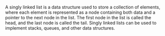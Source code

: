 A singly linked list is a data structure used to store a collection of elements, where each element is represented as a node containing both data and a pointer to the next node in the list. The first node in the list is called the head, and the last node is called the tail. Singly linked lists can be used to implement stacks, queues, and other data structures.
